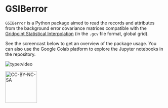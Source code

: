 # GSIBerror

`GSIBerror` is a Python package aimed to read the records and attributes from the background error covariance matrices compatible with the [Gridpoint Statistical Interpolation](https://dtcenter.org/community-code/gridpoint-statistical-interpolation-gsi) (in the `.gcv` file format, global grid).

See the screencast below to get an overview of the package usage. You can also use the Google Colab platform to explore the Jupyter notebooks in the repository. 

![type:video](https://youtube.com/embed/utEsGoTVE4o)

<a href="https://creativecommons.org/licenses/by-nc-sa/4.0/legalcode" target="_blank"><img src="https://mirrors.creativecommons.org/presskit/buttons/88x31/png/by-nc-sa.png" alt="CC-BY-NC-SA" width="100"/></a>

